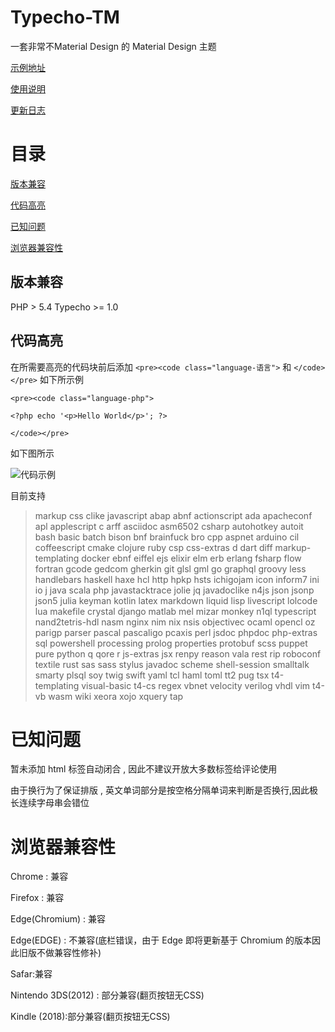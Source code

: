 # Typecho-TM
一套非常不Material Design 的 Material Design 主题

[示例地址](http://tm.theme.acg.vc)

[使用说明](https://blog.acg.vc/nichijou/Theme-TM.html)

[更新日志](https://blog.acg.vc/nichijou/TM-UP.html)

# 目录
[版本兼容](#版本兼容)

[代码高亮](#代码高亮)

[已知问题](#已知问题)

[浏览器兼容性](#浏览器兼容性)

## 版本兼容

PHP > 5.4  Typecho >= 1.0

## 代码高亮

在所需要高亮的代码块前后添加 `<pre><code class="language-语言">` 和 `</code></pre>`
如下所示例

`<pre><code class="language-php">`

`<?php echo '<p>Hello World</p>'; ?>`

`</code></pre>`

如下图所示

![代码示例](https://blog.acg.vc/usr/uploads/2019/07/3351239450.png)

目前支持
>markup css clike javascript abap abnf actionscript ada apacheconf apl applescript c arff asciidoc asm6502 csharp autohotkey autoit bash basic batch bison bnf brainfuck bro cpp aspnet arduino cil coffeescript cmake clojure ruby csp css-extras d dart diff markup-templating docker ebnf eiffel ejs elixir elm erb erlang fsharp flow fortran gcode gedcom gherkin git glsl gml go graphql groovy less handlebars haskell haxe hcl http hpkp hsts ichigojam icon inform7 ini io j java scala php javastacktrace jolie jq javadoclike n4js json jsonp json5 julia keyman kotlin latex markdown liquid lisp livescript lolcode lua makefile crystal django matlab mel mizar monkey n1ql typescript nand2tetris-hdl nasm nginx nim nix nsis objectivec ocaml opencl oz parigp parser pascal pascaligo pcaxis perl jsdoc phpdoc php-extras sql powershell processing prolog properties protobuf scss puppet pure python q qore r js-extras jsx renpy reason vala rest rip roboconf textile rust sas sass stylus javadoc scheme shell-session smalltalk smarty plsql soy twig swift yaml tcl haml toml tt2 pug tsx t4-templating visual-basic t4-cs regex vbnet velocity verilog vhdl vim t4-vb wasm wiki xeora xojo xquery tap

# 已知问题

暂未添加 html 标签自动闭合 , 因此不建议开放大多数标签给评论使用

由于换行为了保证排版 , 英文单词部分是按空格分隔单词来判断是否换行,因此极长连续字母串会错位

# 浏览器兼容性

Chrome : 兼容

Firefox : 兼容

Edge(Chromium) : 兼容

Edge(EDGE) : 不兼容(底栏错误，由于 Edge 即将更新基于 Chromium 的版本因此旧版不做兼容性修补)

Safar:兼容

Nintendo 3DS(2012) : 部分兼容(翻页按钮无CSS)

Kindle (2018):部分兼容(翻页按钮无CSS)
